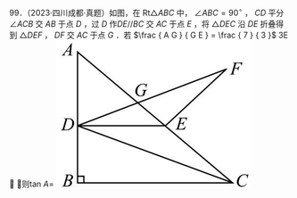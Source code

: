 99．（2023·四川成都·真题）如图，在 $\mathrm { R t } \triangle A B C$ 中， $\angle A B C = 9 0 ^ { \circ }$ ， $C D$ 平分 $\angle A C B$ 交 $A B$ 于点 $D$ ，过 $D$ 作$D E / / B C$ 交 $A C$ 于点 $E$ ，将 $\triangle D E C$ 沿 $D E$ 折叠得到 $\triangle D E F$ ， $D F$ 交 $A C$ 于点 $G$ ．若 $\frac { A G } { G E } = \frac { 7 } { 3 }$ 3E  ，则tan $A =$
![](<../../qs_image_DB/专题1-2_一文吃透相似三角形12个模型·共14类题型（解析版）/a9fa48de0c8765471f85124877280b98de884ac0908adc011456fd65349a2c3e.jpg>)
